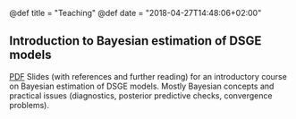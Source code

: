 @def title = "Teaching"
@def date = "2018-04-27T14:48:06+02:00"

## Introduction to Bayesian estimation of DSGE models

[PDF](/assets/pdf/DSGE_Bayesian_slides.pdf) Slides (with references and further reading) for an introductory course on Bayesian estimation of DSGE models. Mostly Bayesian concepts and practical issues (diagnostics, posterior predictive checks, convergence problems).
